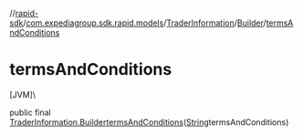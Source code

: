 //[rapid-sdk](../../../../index.md)/[com.expediagroup.sdk.rapid.models](../../index.md)/[TraderInformation](../index.md)/[Builder](index.md)/[termsAndConditions](terms-and-conditions.md)

# termsAndConditions

[JVM]\

public final [TraderInformation.Builder](index.md)[termsAndConditions](terms-and-conditions.md)([String](https://docs.oracle.com/javase/8/docs/api/java/lang/String.html)termsAndConditions)
